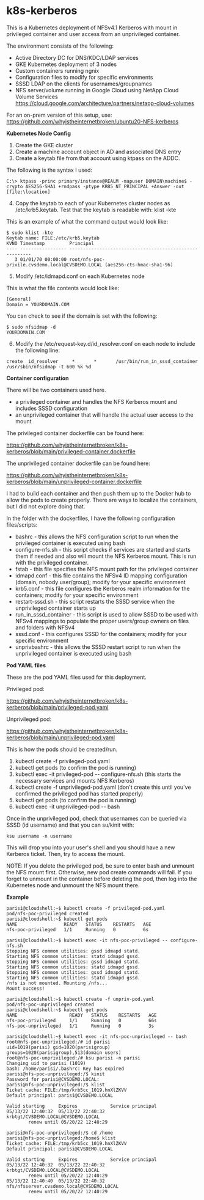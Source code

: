 # k8s-kerberos
This is a Kubernetes deployment of NFSv4.1 Kerberos with mount in privileged container and user access from an unprivileged container.

The environment consists of the following:

- Active Directory DC for DNS/KDC/LDAP services
- GKE Kubernetes deployment of 3 nodes
- Custom containers running ngnix
- Configuration files to modify for specific environments
- SSSD LDAP on the clients for usernames/groupnames
- NFS server/volume running in Google Cloud using NetApp Cloud Volume Services https://cloud.google.com/architecture/partners/netapp-cloud-volumes

For an on-prem version of this setup, use:
https://github.com/whyistheinternetbroken/ubuntu20-NFS-kerberos

**Kubernetes Node Config**

1) Create the GKE cluster
2) Create a machine account object in AD and associated DNS entry
3) Create a keytab file from that account using ktpass on the ADDC.

The following is the syntax I used:

`C:\> ktpass -princ primary/instance@REALM -mapuser DOMAIN\machine$ -crypto AES256-SHA1 +rndpass -ptype KRB5_NT_PRINCIPAL +Answer -out [file:\location]`

4) Copy the keytab to each of your Kubernetes cluster nodes as /etc/krb5.keytab. Test that the keytab is readable with: klist -kte

This is an example of what the command output would look like:

`$ sudo klist -kte`<BR>
`Keytab name: FILE:/etc/krb5.keytab`<BR>
`KVNO Timestamp         Principal`<BR>
`---- ----------------- --------------------------------------------------------`<BR>
`   3 01/01/70 00:00:00 root/nfs-poc-privile.cvsdemo.local@CVSDEMO.LOCAL (aes256-cts-hmac-sha1-96)`<BR>
   
5) Modify /etc/idmapd.conf on each Kubernetes node

This is what the file contents would look like:

`[General]`<BR>
`Domain = YOURDOMAIN.COM` <BR>

You can check to see if the domain is set with the following:

`$ sudo nfsidmap -d`<BR>
`YOURDOMAIN.COM`<BR>

6) Modify the /etc/request-key.d/id_resolver.conf on each node to include the following line:

`create  id_resolver     *       *       /usr/bin/run_in_sssd_container /usr/sbin/nfsidmap -t 600 %k %d`


**Container configuration**

There will be two containers used here. 

- a privileged container and handles the NFS Kerberos mount and includes SSSD configuration
- an unprivileged container that will handle the actual user access to the mount

The privileged container dockerfile can be found here:

https://github.com/whyistheinternetbroken/k8s-kerberos/blob/main/privileged-container.dockerfile

The unprivileged container dockerfile can be found here:

https://github.com/whyistheinternetbroken/k8s-kerberos/blob/main/unprivileged-container.dockerfile

I had to build each container and then push them up to the Docker hub to allow the pods to create properly. There are ways to localize the containers, but I did not explore doing that.

In the folder with the dockerfiles, I have the following configuration files/scripts:

* bashrc - this allows the NFS configuration script to run when the privileged container is executed using bash
* configure-nfs.sh - this script checks if services are started and starts them if needed and also will mount the NFS Kerberos mount. This is run with the privileged container.
* fstab - this file specifies the NFS mount path for the privileged container
* idmapd.conf - this file contains the NFSv4 ID mapping configuration (domain, nobody user/group); modify for your specific environment
* krb5.conf - this file configures the Kerberos realm information for the containers; modify for your specific environment
* restart-sssd.sh - this script restarts the SSSD service when the unprivileged container starts up 
* run_in_sssd_container - this script is used to allow SSSD to be used with NFSv4 mappings to populate the proper users/group owners on files and folders with NFSv4
* sssd.conf - this configures SSSD for the containers; modify for your specific environment
* unprivbashrc - this allows the SSSD restart script to run when the unprivileged container is executed using bash


**Pod YAML files**

These are the pod YAML files used for this deployment. 

Privileged pod:

https://github.com/whyistheinternetbroken/k8s-kerberos/blob/main/privileged-pod.yaml

Unprivileged pod:

https://github.com/whyistheinternetbroken/k8s-kerberos/blob/main/unprivileged-pod.yaml

This is how the pods should be created/run.

1) kubectl create -f privileged-pod.yaml
2) kubectl get pods (to confirm the pod is running)
3) kubectl exec -it privileged-pod -- configure-nfs.sh (this starts the necessary services and mounts NFS Kerberos)
4) kubectl create -f unprivileged-pod.yaml (don't create this until you've confirmed the privileged pod has started properly)
5) kubectl get pods (to confirm the pod is running)
6) kubectl exec -it unprivileged-pod -- bash

Once in the unprivileged pod, check that usernames can be queried via SSSD (id username) and that you can su/kinit with:

`ksu username -n username`

This will drop you into your user's shell and you should have a new Kerberos ticket. Then, try to access the mount.

NOTE: If you delete the privileged pod, be sure to enter bash and unmount the NFS mount first. Otherwise, new pod create commands will fail. If you forget to unmount in the container before deleting the pod, then log into the Kubernetes node and unmount the NFS mount there.

**Example**

`parisi@cloudshell:~$ kubectl create -f privileged-pod.yaml `<BR>
`pod/nfs-poc-privileged created`<BR>
`parisi@cloudshell:~$ kubectl get pods`<BR>
`NAME                 READY   STATUS    RESTARTS   AGE`<BR>
`nfs-poc-privileged   1/1     Running   0          6s`<BR>

`parisi@cloudshell:~$ kubectl exec -it nfs-poc-privileged -- configure-nfs.sh`<BR>
`Stopping NFS common utilities: gssd idmapd statd.`<BR>
`Starting NFS common utilities: statd idmapd gssd.`<BR>
`Stopping NFS common utilities: gssd idmapd statd.`<BR>
`Starting NFS common utilities: statd idmapd gssd.`<BR>
`Stopping NFS common utilities: gssd idmapd statd.`<BR>
`Starting NFS common utilities: statd idmapd gssd.`<BR>
`/nfs is not mounted. Mounting /nfs...`<BR>
`Mount success!`<BR>

`parisi@cloudshell:~$ kubectl create -f unpriv-pod.yaml`<BR>
`pod/nfs-poc-unprivileged created`<BR>
`parisi@cloudshell:~$ kubectl get pods`<BR>
`NAME                   READY   STATUS    RESTARTS   AGE`<BR>
`nfs-poc-privileged     1/1     Running   0          66s`<BR>
`nfs-poc-unprivileged   1/1     Running   0          3s`<BR>

`parisi@cloudshell:~$ kubectl exec -it nfs-poc-unprivileged -- bash`<BR>
`root@nfs-poc-unprivileged:/# id parisi`<BR>
`uid=1019(parisi) gid=1020(parisigroup) groups=1020(parisigroup),513(domain users)`<BR>
`root@nfs-poc-unprivileged:/# ksu parisi -n parisi`<BR>
`Changing uid to parisi (1019)`<BR>
`bash: /home/parisi/.bashrc: Key has expired`<BR>
`parisi@nfs-poc-unprivileged:/$ kinit`<BR>
`Password for parisi@CVSDEMO.LOCAL:`<BR>
`parisi@nfs-poc-unprivileged:/$ klist`<BR>
`Ticket cache: FILE:/tmp/krb5cc_1019.hnXlZKVV`<BR>
`Default principal: parisi@CVSDEMO.LOCAL`<BR>

`Valid starting     Expires            Service principal`<BR>
`05/13/22 12:40:32  05/13/22 22:40:32  krbtgt/CVSDEMO.LOCAL@CVSDEMO.LOCAL`<BR>
`        renew until 05/20/22 12:40:29`<BR>
        
`parisi@nfs-poc-unprivileged:/$ cd /home`<BR>
`parisi@nfs-poc-unprivileged:/home$ klist`<BR>
`Ticket cache: FILE:/tmp/krb5cc_1019.hnXlZKVV`<BR>
`Default principal: parisi@CVSDEMO.LOCAL`<BR>

`Valid starting     Expires            Service principal`<BR>
`05/13/22 12:40:32  05/13/22 22:40:32  krbtgt/CVSDEMO.LOCAL@CVSDEMO.LOCAL`<BR>
`        renew until 05/20/22 12:40:29`<BR>
`05/13/22 12:40:40  05/13/22 22:40:32  nfs/nfsserver.cvsdemo.local@CVSDEMO.LOCAL`<BR>
`        renew until 05/20/22 12:40:29`<BR>
